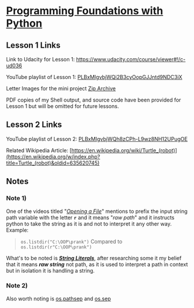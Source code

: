 # [Programming Foundations with Python](https://www.udacity.com/course/ud036)

## Lesson 1 Links
Link to Udacity for Lesson 1: https://www.udacity.com/course/viewer#!/c-ud036

YouTube playlist of Lesson 1: [PLBxMIgvbjWQi2B3cyOopGJJntd9NDC3iX](https://www.youtube.com/playlist?list=PLBxMIgvbjWQi2B3cyOopGJJntd9NDC3iX)

Letter Images for the mini project [Zip Archive](https://github.com/CrandellWS/Udacity-Nanodegree/blob/master/Programming%20Foundations%20with%20Python/Lesson%201/extras/Letters/png-letters.zip)

PDF copies of my Shell output, and source code have been provided for Lesson 1 but will be omitted for future lessons. 

## Lesson 2 Links

YouTube playlist of Lesson 2: [PLBxMIgvbjWQh8zCPh-L9wz8NH12UPugOE](https://www.youtube.com/playlist?list=PLBxMIgvbjWQh8zCPh-L9wz8NH12UPugOE)

 Related Wikipedia Article: [https://en.wikipedia.org/wiki/Turtle_(robot)](https://en.wikipedia.org/w/index.php?title=Turtle_(robot)&oldid=635620745)

## Notes

### Note 1)
One of the videos titled "*[Opening a File](https://www.youtube.com/watch?v=f8CjSt624pc&list=PLBxMIgvbjWQi2B3cyOopGJJntd9NDC3iX&index=21)*" mentions to prefix the input string path variable with the letter **`r`** and it means "*raw path*" and it instructs python to take the string as it is and not to interpret it any other way. Example:

> `os.listdir("C:\OOP\prank")`
Compared to 
> `os.listdir(r"C:\OOP\prank")`

 What's to be noted is [***String Literals***](https://docs.python.org/reference/lexical_analysis.html#literals), after researching some it my belief that it means ***raw string*** not path, as it is used to interpret a path in context but in isolation it is handling a string.

### Note 2)
Also worth noting is [os.pathsep](https://docs.python.org/library/os.html#os.pathsep)
and [os.sep](https://docs.python.org/library/os.html#os.sep)
